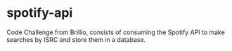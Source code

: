 # spotify-api
Code Challenge from Brillio, consists of consuming the Spotify API to make searches by ISRC and store them in a database.
